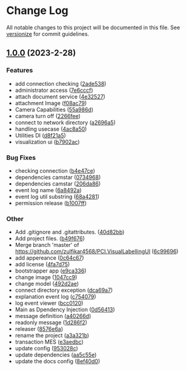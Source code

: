 # Change Log

All notable changes to this project will be documented in this file. See [versionize](https://github.com/versionize/versionize) for commit guidelines.

<a name="1.0.0"></a>
## [1.0.0](https://www.github.com/zulfikar4568/PCI.VisualLabellingUI/releases/tag/v1.0.0) (2023-2-28)

### Features

* add connection checking ([2ade538](https://www.github.com/zulfikar4568/PCI.VisualLabellingUI/commit/2ade53836d023cbce5e7e14e31801da34df0f8b4))
* administrator access ([7e6cccf](https://www.github.com/zulfikar4568/PCI.VisualLabellingUI/commit/7e6cccf6e98bfea6efb62ed782aef71c9c57df99))
* attach document service ([4e32527](https://www.github.com/zulfikar4568/PCI.VisualLabellingUI/commit/4e325276bac7c3f97d3e63fceecc3f7a90b80c1d))
* attachment Image ([f08ac79](https://www.github.com/zulfikar4568/PCI.VisualLabellingUI/commit/f08ac79eed5941a2eb65b42f026297022bd2f0de))
* Camera Capabilities ([55a986d](https://www.github.com/zulfikar4568/PCI.VisualLabellingUI/commit/55a986d14d4f0caf8f890ed4d11514d19f788939))
* camera turn off ([2266fee](https://www.github.com/zulfikar4568/PCI.VisualLabellingUI/commit/2266fee1fcabfae77ee1a2cb46fffe6ca72e5545))
* connect to network directory ([a2696a5](https://www.github.com/zulfikar4568/PCI.VisualLabellingUI/commit/a2696a5de854f4ebd6e02438a7d8ef80c1970944))
* handling usecase ([4ac8a50](https://www.github.com/zulfikar4568/PCI.VisualLabellingUI/commit/4ac8a50b0676ef562d1b2319a352f2288598725f))
* Utilities DI ([d8f21a5](https://www.github.com/zulfikar4568/PCI.VisualLabellingUI/commit/d8f21a52ace09e60751a7b96ae8b9d8bfc5c4972))
* visualization ui ([b7902ac](https://www.github.com/zulfikar4568/PCI.VisualLabellingUI/commit/b7902acb8fd15d40de8b83e457c043c50dc7ce7e))

### Bug Fixes

* checking connection ([b4e47ce](https://www.github.com/zulfikar4568/PCI.VisualLabellingUI/commit/b4e47ce6280436eb59d0f654ef55bf7ec6fbf8c5))
* dependencies camstar ([0734968](https://www.github.com/zulfikar4568/PCI.VisualLabellingUI/commit/0734968f4a53b28d0c0424a304ab677162b2007e))
* dependencies camstar ([206da86](https://www.github.com/zulfikar4568/PCI.VisualLabellingUI/commit/206da8666b4a92c654a1f5edc62cdc436c48e192))
* event log name ([6a8492a](https://www.github.com/zulfikar4568/PCI.VisualLabellingUI/commit/6a8492ab0356e6fc19c56ac694b1463c9d7310c7))
* event log util substring ([68a4281](https://www.github.com/zulfikar4568/PCI.VisualLabellingUI/commit/68a4281066b2e9c9a1e9e88ae910d4b8d1f130c6))
* permission release ([b1007ff](https://www.github.com/zulfikar4568/PCI.VisualLabellingUI/commit/b1007ff3d867b1a21339317397bb397dcae5debd))

### Other

* Add .gitignore and .gitattributes. ([40d82bb](https://www.github.com/zulfikar4568/PCI.VisualLabellingUI/commit/40d82bb0be05e0c80ed96cbece4126bd1265fd1b))
* Add project files. ([b49f676](https://www.github.com/zulfikar4568/PCI.VisualLabellingUI/commit/b49f6767eeef03b065500cf897fc4574314259e7))
* Merge branch 'master' of https://github.com/zulfikar4568/PCI.VisualLabellingUI ([6c99696](https://www.github.com/zulfikar4568/PCI.VisualLabellingUI/commit/6c996964c2e809ffef92bad13fd4bdb96d691615))
* add appereance ([0c64c67](https://www.github.com/zulfikar4568/PCI.VisualLabellingUI/commit/0c64c674bed9b22a0817353ff123e96e0cb65895))
* add license ([4fa7d75](https://www.github.com/zulfikar4568/PCI.VisualLabellingUI/commit/4fa7d757be57ac2ba9c71cf9c9de6ed6a0147773))
* bootstrapper app ([e9ca336](https://www.github.com/zulfikar4568/PCI.VisualLabellingUI/commit/e9ca336895ac2c16217463471553cf8392360c3e))
* change image ([1047cc9](https://www.github.com/zulfikar4568/PCI.VisualLabellingUI/commit/1047cc93d242eacefbb21b68bab6790524e8b50d))
* change model ([492d2ae](https://www.github.com/zulfikar4568/PCI.VisualLabellingUI/commit/492d2aed1879a9f625a7bb55654e9498964a499e))
* connect directory exception ([dca69a7](https://www.github.com/zulfikar4568/PCI.VisualLabellingUI/commit/dca69a7760f7e7a58156738d4327af0322694519))
* explanation event log ([c754079](https://www.github.com/zulfikar4568/PCI.VisualLabellingUI/commit/c754079106d365bf4dbcdee4f5d603bf4ca28d59))
* log event viewer ([bcc0120](https://www.github.com/zulfikar4568/PCI.VisualLabellingUI/commit/bcc0120b608b86626906246bd9d0a0ecf24c1d1c))
* Main as Dpendency Injection ([0d56413](https://www.github.com/zulfikar4568/PCI.VisualLabellingUI/commit/0d564130b8bdc33a4c8eef090f4a13e16fb36a17))
* message definition ([a40266d](https://www.github.com/zulfikar4568/PCI.VisualLabellingUI/commit/a40266d425cba0ff9827ef8ea5754d437c93cbc5))
* readonly message ([1d286f2](https://www.github.com/zulfikar4568/PCI.VisualLabellingUI/commit/1d286f2f0eb8c5eaabd1560cdf052f4e3a890a11))
* releaser ([8576e6a](https://www.github.com/zulfikar4568/PCI.VisualLabellingUI/commit/8576e6a8f4808f6f9ac845e2c71c36a0bca0daea))
* rename the project ([a3a321b](https://www.github.com/zulfikar4568/PCI.VisualLabellingUI/commit/a3a321bcca7071b2542d457b39094e9a8a113ea2))
* transaction MES ([e3aedbc](https://www.github.com/zulfikar4568/PCI.VisualLabellingUI/commit/e3aedbc533b3f4a0fe8de40b663dbd0b096cad9a))
* update config ([953028c](https://www.github.com/zulfikar4568/PCI.VisualLabellingUI/commit/953028c7b70a071cb7c94137310af3ff6330f6e3))
* update dependencies ([aa5c55e](https://www.github.com/zulfikar4568/PCI.VisualLabellingUI/commit/aa5c55e4e759c1e1f7535ce50036265c0bc13a28))
* update the docs config ([8ef40d0](https://www.github.com/zulfikar4568/PCI.VisualLabellingUI/commit/8ef40d06f2604de3a2a9dc65670fce35025ab849))

